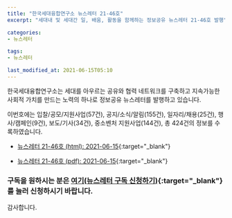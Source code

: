 ```yaml
---
title: "한국세대융합연구소 뉴스레터 21-46호"
excerpt: "세대내 및 세대간 일, 배움, 활동을 함께하는 정보공유 뉴스레터 21-46호 발행" 

categories:
- 뉴스레터

tags:
- 뉴스레터

last_modified_at: 2021-06-15T05:10
---
```


한국세대융합연구소는 세대를 아우르는 공유와 협력 네트워크를 구축하고 지속가능한 사회적 가치를 만드는 노력의 하나로 정보공유 뉴스레터를 발행하고 있습니다.

이번호에는 입찰/공모/지원사업(57건), 공지/소식/알림(155건), 일자리/채용(25건), 행사/캠페인(9건), 보도/기사(34건), 중소벤처 지원사업(144건), 총 424건의 정보를 수록하였습니다.

* [뉴스레터 21-46호 (html): 2021-06-15](https://gcrcenter.github.io/assets/htmls/gcrc_news_letter_20210615.html){:target="_blank"}

* [뉴스레터 21-46호 (pdf): 2021-06-15](https://gcrcenter.github.io/assets/pdfs/news_letter_20210615.pdf){:target="_blank"}


### 구독을 원하시는 분은 [여기(뉴스레터 구독 신청하기)](https://forms.gle/MJ5gVHCdunBXXWVB7){:target="_blank"} 를 눌러 신청하시기 바랍니다.


감사합니다.